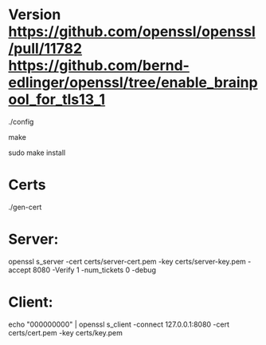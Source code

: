 # Version https://github.com/openssl/openssl/pull/11782 https://github.com/bernd-edlinger/openssl/tree/enable_brainpool_for_tls13_1
./config

make

sudo make install

# Certs
./gen-cert

# Server:
openssl s_server -cert certs/server-cert.pem -key certs/server-key.pem -accept 8080 -Verify 1 -num_tickets 0 -debug 

# Client:
echo "000000000" | openssl s_client -connect 127.0.0.1:8080 -cert certs/cert.pem -key certs/key.pem